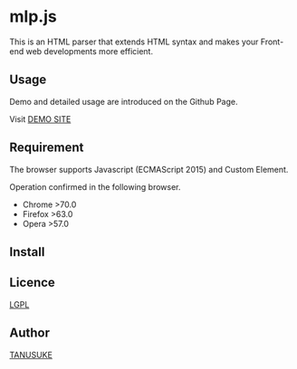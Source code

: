 mlp.js
====
This is an HTML parser that extends HTML syntax and makes your Front-end web developments more efficient.  


## Usage
Demo and detailed usage are introduced on the Github Page.  

Visit [DEMO SITE](https://snst-lab.github.io/mlp.js/public/)


## Requirement
The browser supports Javascript (ECMAScript 2015) and Custom Element.

Operation confirmed in the following browser.
- Chrome >70.0
- Firefox >63.0
- Opera >57.0  

## Install


## Licence
[LGPL](https://www.gnu.org/licenses/lgpl-3.0.html)  


## Author
[TANUSUKE](https://github.com/snst-lab)  

